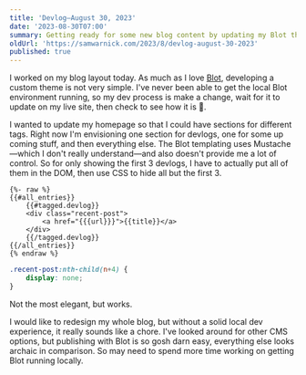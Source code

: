 ```yaml
---
title: 'Devlog—August 30, 2023'
date: '2023-08-30T07:00'
summary: Getting ready for some new blog content by updating my Blot theme.
oldUrl: 'https://samwarnick.com/2023/8/devlog-august-30-2023'
published: true
---
```


I worked on my blog layout today. As much as I love [Blot](https://blot.im), developing a custom theme is not very simple. I've never been able to get the local Blot environment running, so my dev process is make a change, wait for it to update on my live site, then check to see how it is 😬.

I wanted to update my homepage so that I could have sections for different tags. Right now I'm envisioning one section for devlogs, one for some up coming stuff, and then everything else. The Blot templating uses Mustache—which I don't really understand—and also doesn't provide me a lot of control. So for only showing the first 3 devlogs, I have to actually put all of them in the DOM, then use CSS to hide all but the first 3.

```jinja
{%- raw %}
{{#all_entries}}
	{{#tagged.devlog}}
	<div class="recent-post">
	    <a href="{{{url}}}">{{title}}</a>
	</div>
	{{/tagged.devlog}}
{{/all_entries}}
{% endraw %}
```
```css
.recent-post:nth-child(n+4) {
	display: none;
}
```

Not the most elegant, but works.

I would like to redesign my whole blog, but without a solid local dev experience, it really sounds like a chore. I've looked around for other CMS options, but publishing with Blot is so gosh darn easy, everything else looks archaic in comparison. So may need to spend more time working on getting Blot running locally.
